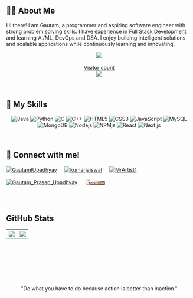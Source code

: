 <h2>👨‍💻 About Me </h2> 
<p> Hi there! I am Gautam, a programmer and aspiring software engineer with strong problem solving skills. I have experience in Full Stack Development and learning AI/ML, DevOps and DSA. I enjoy building intelligent solutions and scalable applications while continuously learning and innovating.</p>

<p align="center">
  <a href="https://github.com/GautamPrasadUpadhyay"><img src="https://media.giphy.com/media/QTfX9Ejfra3ZmNxh6B/giphy.gif" width="255"></a>
  
</p>

<p align="center">
  <a href="https://github.com/GautamPrasadUpadhyay">
    <p align="center"> 
  Visitor count<br>
  <img src="https://profile-counter.glitch.me/GautamPrasadUpadhyay/count.svg" />
</p>
  </a>
  </a>
</p>
<br>

<h2>🎯 My Skills</h2>

<p align="center">
  
  <img src="https://img.shields.io/badge/Java-ED8B00?style=for-the-badge&logo=openjdk&logoColor=white" alt="Java" />
   <img src="https://img.shields.io/badge/python-3670A0?style=for-the-badge&logo=python&logoColor=ffdd54" alt="Python" />
    <img src="https://img.shields.io/badge/C-00599C?style=for-the-badge&logo=c&logoColor=white" alt="C" />
     <img src="https://img.shields.io/badge/C++-00599C?style=for-the-badge&logo=cplusplus&logoColor=white" alt="C++" />
      <img src="https://img.shields.io/badge/html5-%23E34F26.svg?style=for-the-badge&logo=html5&logoColor=white" alt="HTML5" />
       <img src="https://img.shields.io/badge/css3-%231572B6.svg?style=for-the-badge&logo=css3&logoColor=white" alt="CSS3" />
        <img src="https://img.shields.io/badge/javascript-%23323330.svg?style=for-the-badge&logo=javascript&logoColor=%23F7DF1E" alt="JavaScript" />
         <img src="https://img.shields.io/badge/SQL-FF6A00?style=for-the-badge&logo=sql&logoColor=white" alt="MySQL" />
          <img src="https://img.shields.io/badge/MongoDB-47A248?style=for-the-badge&logo=mongodb&logoColor=white" alt="MongoDB" />


  <img src="https://img.shields.io/badge/Node%20js-339933?style=for-the-badge&logo=nodedotjs&logoColor=white" alt="Nodejs" />

  <img src="https://img.shields.io/badge/npm-CB3837?style=for-the-badge&logo=npm&logoColor=white" alt="NPMjs" />

  <img src="https://img.shields.io/badge/react-%2320232a.svg?style=for-the-badge&logo=react&logoColor=%2361DAFB" alt="React" />


  <img src="https://img.shields.io/badge/Next-black?style=for-the-badge&logo=next.js&logoColor=white" alt="Next.js" />


</p>
<br>
<h2>🤝 Connect with me!</h2>
<p align="left">
<a href="https://x.com/GautamlUpadhyay" target="blank"><img align="center" src="https://raw.githubusercontent.com/rahuldkjain/github-profile-readme-generator/master/src/images/icons/Social/twitter.svg" alt="GautamlUpadhyay" height="30" width="40" /></a> &nbsp; &nbsp;
<a href="https://www.linkedin.com/in/gautam-prasad-upadhyay-291531296/" target="blank"><img align="center" src="https://raw.githubusercontent.com/rahuldkjain/github-profile-readme-generator/master/src/images/icons/Social/linked-in-alt.svg" alt="kumarjaiswal" height="30" width="40" /></a> &nbsp; &nbsp;
<a href="https://www.hackerrank.com/profile/MrArtist1" target="blank"><img align="center" src="https://raw.githubusercontent.com/rahuldkjain/github-profile-readme-generator/master/src/images/icons/Social/hackerrank.svg" alt="MrArtist1" height="30" width="40" /></a> &nbsp; &nbsp;
<a href="https://leetcode.com/u/Gautam_Prasad_Upadhyay/" target="blank"><img align="center" src="https://raw.githubusercontent.com/rahuldkjain/github-profile-readme-generator/master/src/images/icons/Social/leet-code.svg" alt="Gautam_Prasad_Upadhyay" height="30" width="40" /></a> &nbsp; &nbsp;
<a href="https://www.codechef.com/users/gautam5555" target="blank"><img align="center" src="https://raw.githubusercontent.com/github/explore/c432a21abaa4326f9e64194b3a0a7224b4069ace/topics/codechef/codechef.png" alt="gautam5555" height="50" width="55" /></a>
</p>
<br>
<h2> GitHub Stats</h2>
<table>
<tr>
<td>
<picture>
    <source media="(prefers-color-scheme: dark)" srcset="https://github-readme-stats.vercel.app/api/top-langs/?username=GautamPrasadUpadhyay&layout=compact&theme=dark&show_icons=true">
    <img align="center" width="100%" src="https://github-readme-stats.vercel.app/api/top-langs/?username=pratyush0898&layout=compact&theme=dark&show_icons=true"/>
</picture>
</td>
<td>
<picture>
    <source media="(prefers-color-scheme: dark)" srcset="https://github-readme-stats-ouuan.vercel.app/api?username=GautamPrasadUpadhyay&theme=dark&show_icons=true">
    <img align="center" width="100%" src="https://github-readme-stats-ouuan.vercel.app/api?username=ouuan&show_icons=true"/>
</picture>
</td>
</tr>
</table>

<a href="https://github.com/GautamPrasadUpadhyay">
  <picture>
  <source media="(prefers-color-scheme: dark)" srcset="https://github-readme-streak-stats.herokuapp.com?user=GautamPrasadUpadhyay&theme=dark&hide_border=false">
  <source media="(prefers-color-scheme: light)" srcset="https://github-readme-streak-stats.herokuapp.com?user=GautamPrasadUpadhyay&hide_border=false">
  <img align="center" width="60%" src="https://github-readme-streak-stats.herokuapp.com?user=GautamPrasadUpadhyay&hide_border=false" alt="">
</picture>


</a>
</p>
<br>
<br>
<br>
<br>
<p align="center"> "Do what you have to do because action is better than inaction."</p>
<!--
**GautamPrasadUpadhyay/GautamPrasadUpadhyay** is a ✨ _special_ ✨ repository because its `README.md` (this file) appears on your GitHub profile.

